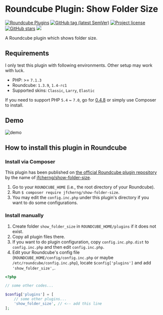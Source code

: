 # Roundcube Plugin: Show Folder Size

<a href="https://plugins.roundcube.net/packages/jfcherng/show-folder-size"><img alt="Roundcube Plugins" src="https://img.shields.io/badge/dynamic/json?style=flat-square&label=downloads&query=$.package.downloads.total&url=https://plugins.roundcube.net/packages/jfcherng/show-folder-size.json"></a>
<a href="https://github.com/jfcherng/roundcube-plugin-show-folder-size/tags"><img alt="GitHub tag (latest SemVer)" src="https://img.shields.io/github/tag/jfcherng/roundcube-plugin-show-folder-size?style=flat-square&logo=github"></a>
<a href="https://github.com/jfcherng/roundcube-plugin-show-folder-size/blob/master/LICENSE"><img alt="Project license" src="https://img.shields.io/github/license/jfcherng/roundcube-plugin-show-folder-size?style=flat-square&"></a>
<a href="https://github.com/jfcherng/roundcube-plugin-show-folder-size/stargazers"><img alt="GitHub stars" src="https://img.shields.io/github/stars/jfcherng/roundcube-plugin-show-folder-size?style=flat-square&logo=github"></a>
<a href="https://www.paypal.me/jfcherng/5usd" title="Donate to this project using Paypal"><img src="https://img.shields.io/badge/paypal-donate-blue.svg?style=flat-square&logo=paypal" /></a>

A Roundcube plugin which shows folder size.


## Requirements

I only test this plugin with following environments. Other setup may work with luck.

- PHP: >= `7.1.3`
- Roundcube: `1.3.9`, `1.4-rc1`
- Supported skins: `Classic`, `Larry`, `Elastic`

If you need to support PHP `5.4` ~ `7.0`, go for [0.4.8](https://github.com/jfcherng/roundcube-plugin-show-folder-size/releases/tag/0.4.8) or simply use Composer to install.


## Demo

![demo](https://raw.githubusercontent.com/jfcherng/roundcube-show-folder-size-plugin/master/docs/screenshot/demo.png)


## How to install this plugin in Roundcube


### Install via Composer

This plugin has been published on [the official Roundcube plugin repository](https://plugins.roundcube.net) by the name of [jfcherng/show-folder-size](https://plugins.roundcube.net/packages/jfcherng/show-folder-size).

1. Go to your `ROUNDCUBE_HOME` (i.e., the root directory of your Roundcube).
2. Run `$ composer require jfcherng/show-folder-size`.
3. You may edit the `config.inc.php` under this plugin's directory if you want to do some configurations.


### Install manually

1. Create folder `show_folder_size` in `ROUNDCUBE_HOME/plugins` if it does not exist.
2. Copy all plugin files there.
3. If you want to do plugin configuration, copy `config.inc.php.dist` to `config.inc.php` and then edit `config.inc.php`.
4. Edit your Roundcube's config file (`ROUNDCUBE_HOME/config/config.inc.php` or maybe `/etc/roundcube/config.inc.php`), locate `$config['plugins']` and add `'show_folder_size',`.

```php
<?php

// some other codes...

$config['plugins'] = [
    // some other plugins...
    'show_folder_size', // <-- add this line
];
```

